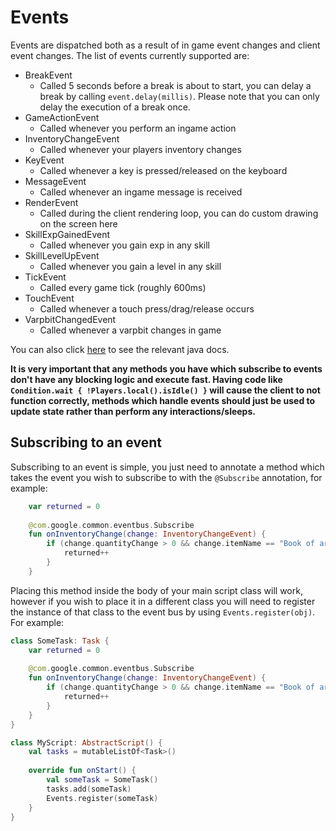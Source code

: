 # Events

Events are dispatched both as a result of in game event changes and client event changes. The list of events currently supported are:

- BreakEvent
  - Called 5 seconds before a break is about to start, you can delay a break by calling `event.delay(millis)`. Please note that you can only delay the execution of a break once.
- GameActionEvent
  - Called whenever you perform an ingame action
- InventoryChangeEvent
  - Called whenever your players inventory changes
- KeyEvent
  - Called whenever a key is pressed/released on the keyboard
- MessageEvent
  - Called whenever an ingame message is received
- RenderEvent
  - Called during the client rendering loop, you can do custom drawing on the screen here
- SkillExpGainedEvent
  - Called whenever you gain exp in any skill  
- SkillLevelUpEvent
  - Called whenever you gain a level in any skill 
- TickEvent
  - Called every game tick (roughly 600ms)
- TouchEvent
  - Called whenever a touch press/drag/release occurs
- VarpbitChangedEvent 
  - Called whenever a varpbit changes in game

You can also click [here](https://docs.powbot.org/jdocs/app/org.powbot.api.event/index.html) to see the relevant java docs.

**It is very important that any methods you have which subscribe to events don't have any blocking logic and execute fast. Having code like `Condition.wait { !Players.local().isIdle() }` will cause the client to not function correctly, methods which handle events should just be used to update state rather than perform any interactions/sleeps.**

## Subscribing to an event

Subscribing to an event is simple, you just need to annotate a method which takes the event you wish to subscribe to with the `@Subscribe` annotation, for example:

```kotlin
    var returned = 0
    
    @com.google.common.eventbus.Subscribe
    fun onInventoryChange(change: InventoryChangeEvent) {
        if (change.quantityChange > 0 && change.itemName == "Book of arcane knowledge") {
            returned++
        }
    }
```

Placing this method inside the body of your main script class will work, however if you wish to place it in a different class you will need to register the instance of that class to the event bus by using `Events.register(obj)`. For example:

```kotlin
class SomeTask: Task {
    var returned = 0
    
    @com.google.common.eventbus.Subscribe
    fun onInventoryChange(change: InventoryChangeEvent) {
        if (change.quantityChange > 0 && change.itemName == "Book of arcane knowledge") {
            returned++
        }
    }
}

class MyScript: AbstractScript() {
    val tasks = mutableListOf<Task>()
    
    override fun onStart() {
        val someTask = SomeTask()
        tasks.add(someTask)
        Events.register(someTask)
    }
}
```
